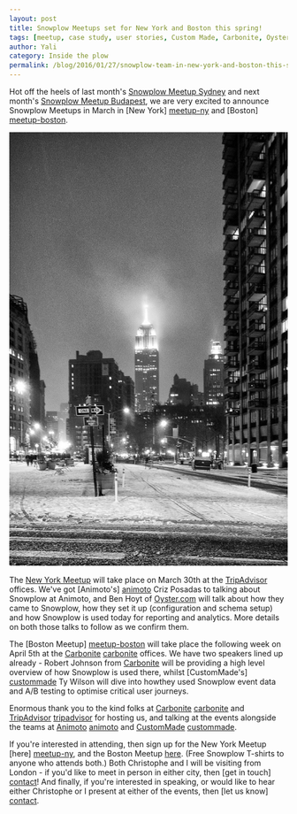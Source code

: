 ```yaml
---
layout: post
title: Snowplow Meetups set for New York and Boston this spring!
tags: [meetup, case study, user stories, Custom Made, Carbonite, Oyster Travel, Animoto]
author: Yali
category: Inside the plow
permalink: /blog/2016/01/27/snowplow-team-in-new-york-and-boston-this-spring/
---
```


Hot off the heels of last month's [Snowplow Meetup Sydney][meetup-sydney] and next month's [Snowplow Meetup Budapest][meetup-budapest], we are very excited to announce Snowplow Meetups in March in [New York] [meetup-ny] and [Boston] [meetup-boston].

![new-york-in-snow][ny-image]

The [New York Meetup][meetup-ny] will take place on March 30th at the [TripAdvisor][tripadvisor] offices. We've got [Animoto's] [animoto] Criz Posadas to talking about Snowplow at Animoto, and Ben Hoyt of [Oyster.com][oyster] will talk about how they came to Snowplow, how they set it up (configuration and schema setup) and how Snowplow is used today for reporting and analytics. More details on both those talks to follow as we confirm them.

<!--more-->

The [Boston Meetup] [meetup-boston] will take place the following week on April 5th at the [Carbonite] [carbonite] offices. We have two speakers lined up already - Robert Johnson from [Carbonite][carbonite] will be providing a high level overview of how Snowplow is used there, whilst [CustomMade's] [custommade] Ty Wilson will dive into howthey used Snowplow event data and A/B testing to optimise critical user journeys.

Enormous thank you to the kind folks at [Carbonite] [carbonite] and [TripAdvisor] [tripadvisor] for hosting us, and talking at the events alongside the teams at [Animoto] [animoto] and [CustomMade] [custommade].

If you're interested in attending, then sign up for the New York Meetup [here] [meetup-ny], and the Boston Meetup [here][meetup-boston]. (Free Snowplow T-shirts to anyone who attends both.) Both Christophe and I will be visiting from London - if you'd like to meet in person in either city, then [get in touch] [contact]! And finally, if you're interested in speaking, or would like to hear either Christophe or I present at either of the events, then [let us know] [contact].

[meetup-sydney]: /blog/2016/01/12/bauer-and-digdeep-presentations-at-snowplow-meetup-sydney/
[meetup-budapest]: http://www.meetup.com/Snowplow-Analytics-Budapest/events/226861638/
[meetup-ny]: http://www.meetup.com/Snowplow-Analytics-New-York/events/227410376/
[meetup-boston]: http://www.meetup.com/Snowplow-Analytics-Boston/events/227411770/
[ny-image]: /assets/img/blog/2016/01/new-york-snow.jpg
[animoto]: https://animoto.com/
[oyster]: http://www.oyster.com/
[carbonite]: http://www.carbonite.com/
[custommade]: http://www.custommade.com/
[contact]: /contact/
[tripadvisor]: http://www.tripadvisor.com
